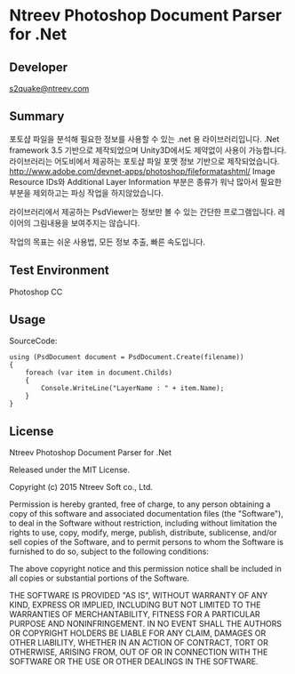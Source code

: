 ﻿Ntreev Photoshop Document Parser for .Net
=======

Developer
-------s2quake@ntreev.comSummary
-------포토샵 파일을 분석해 필요한 정보를 사용할 수 있는 .net 용 라이브러리입니다..Net framework 3.5 기반으로 제작되었으며 Unity3D에서도 제약없이 사용이 가능합니다.라이브러리는 어도비에서 제공하는 포토샵 파일 포맷 정보 기반으로 제작되었습니다.http://www.adobe.com/devnet-apps/photoshop/fileformatashtml/Image Resource IDs와 Additional Layer Information 부분은 종류가 워낙 많아서 
필요한 부분을 제외하고는 파싱 작업을 하지않았습니다.

라이브러리에서 제공하는 PsdViewer는 정보만 볼 수 있는 간단한 프로그램입니다. 
레이어의 그림내용을 보여주지는 않습니다.
작업의 목표는 쉬운 사용법, 모든 정보 추출, 빠른 속도입니다.Test Environment-------Photoshop CCUsage
-------

SourceCode:

    using (PsdDocument document = PsdDocument.Create(filename))	{		foreach (var item in document.Childs)		{			Console.WriteLine("LayerName : " + item.Name);		}	}
License-------Ntreev Photoshop Document Parser for .NetReleased under the MIT License.Copyright (c) 2015 Ntreev Soft co., Ltd.Permission is hereby granted, free of charge, to any person obtaining a copy of this software and associated documentation files (the "Software"), to deal in the Software without restriction, including without limitation the rights to use, copy, modify, merge, publish, distribute, sublicense, and/or sell copies of the Software, and to permit persons to whom the Software is furnished to do so, subject to the following conditions:The above copyright notice and this permission notice shall be included in all copies or substantial portions of the Software.THE SOFTWARE IS PROVIDED "AS IS", WITHOUT WARRANTY OF ANY KIND, EXPRESS OR IMPLIED, INCLUDING BUT NOT LIMITED TO THE WARRANTIES OF MERCHANTABILITY, FITNESS FOR A PARTICULAR PURPOSE AND NONINFRINGEMENT. IN NO EVENT SHALL THE AUTHORS OR COPYRIGHT HOLDERS BE LIABLE FOR ANY CLAIM, DAMAGES OR OTHER LIABILITY, WHETHER IN AN ACTION OF CONTRACT, TORT OR OTHERWISE, ARISING FROM, OUT OF OR IN CONNECTION WITH THE SOFTWARE OR THE USE OR OTHER DEALINGS IN THE SOFTWARE.